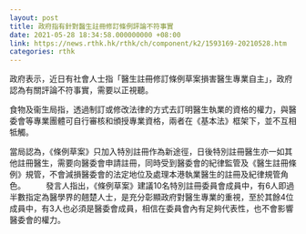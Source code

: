 ```yaml
---
layout: post
title: 政府指有針對醫生註冊修訂條例評論不符事實
date: 2021-05-28 18:34:58.000000000 +08:00
link: https://news.rthk.hk/rthk/ch/component/k2/1593169-20210528.htm
categories: rthk
---
```


政府表示，近日有社會人士指「醫生註冊修訂條例草案損害醫生專業自主」，政府認為有關評論不符事實，需要以正視聽。

食物及衞生局指，透過制訂或修改法律的方式去訂明醫生執業的資格的權力，與醫委會等專業團體可自行審核和頒授專業資格，兩者在《基本法》框架下，並不互相牴觸。

當局認為，《條例草案》只加入特別註冊作為新途徑，日後特別註冊醫生亦一如其他註冊醫生，需要向醫委會申請註冊，同時受到醫委會的紀律監管及《醫生註冊條例》規管，不會減損醫委會的法定地位及處理本港執業醫生的註冊及紀律規管角色。
　　 
發言人指出，《條例草案》建議10名特別註冊委員會成員中，有6人即過半數指定為醫學界的翹楚人士，是充分彰顯政府對醫生專業的重視，至於其餘4位成員中，有3人也必須是醫委會成員，相信在委員會內有足夠代表性，也不會影響醫委會的權力。
